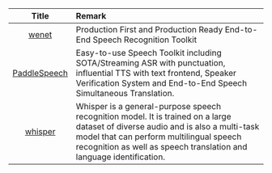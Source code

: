| Title| Remark |
| :----: | :---- |
|        [wenet](https://github.com/wenet-e2e/wenet)         | Production First and Production Ready End-to-End Speech Recognition Toolkit               |
|[PaddleSpeech](https://github.com/PaddlePaddle/PaddleSpeech)|Easy-to-use Speech Toolkit including SOTA/Streaming ASR with punctuation, influential TTS with text frontend, Speaker Verification System and End-to-End Speech Simultaneous Translation.|
|[whisper](https://github.com/openai/whisper)|Whisper is a general-purpose speech recognition model. It is trained on a large dataset of diverse audio and is also a multi-task model that can perform multilingual speech recognition as well as speech translation and language identification.|

